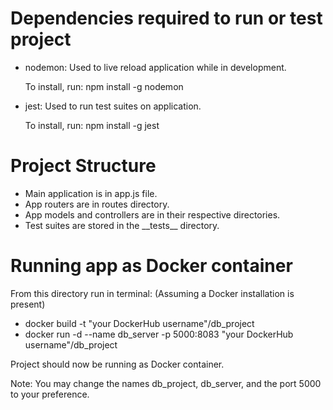 # Dependencies required to run or test project
<ul>
    <li>nodemon: Used to live reload application while in development.</li>
    <p>To install, run: npm install -g nodemon</p>
    <li>jest: Used to run test suites on application.</li>
    <p>To install, run: npm install -g jest</p>
</ul>

# Project Structure
<ul>
    <li>Main application is in app.js file.</li>
    <li>App routers are in routes directory.</li>
    <li>App models and controllers are in their respective directories.</li>
    <li>Test suites are stored in the __tests__ directory.</li>
</ul>

# Running app as Docker container
<span>From this directory run in terminal: (Assuming a Docker installation is present)</span>
<ul>
    <li>docker build -t "your DockerHub username"/db_project</li>
    <li>docker run -d --name db_server -p 5000:8083 "your DockerHub username"/db_project</li>
</ul>
<p>Project should now be running as Docker container.</p>
<p>Note: You may change the names db_project, db_server, and the port 5000 to your preference.</p>
